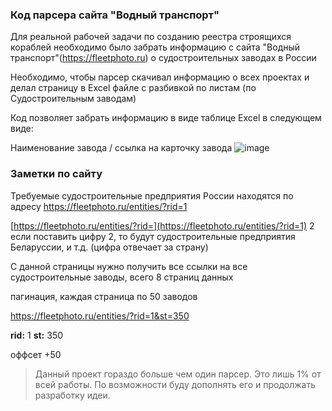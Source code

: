 ### Код парсера сайта "Водный транспорт"
Для реальной рабочей задачи по созданию реестра строящихся кораблей необходимо было забрать информацию с сайта "Водный транспорт"(https://fleetphoto.ru) о судостроительных заводах в России

Необходимо, чтобы парсер скачивал информацию о всех проектах и делал страницу в Excel  файле с разбивкой по листам (по Судостроительным заводам)

Код позволяет забрать информацию в виде таблице Excel в следующем виде:

Наименование завода / ссылка на карточку завода
![image](https://github.com/DAYT-43/parser_ship/assets/80617386/406a531d-f5cf-47fc-b4da-6c55ddf6dc92)

### Заметки по сайту
Требуемые судостроительные предприятия России находятся по адресу  https://fleetphoto.ru/entities/?rid=1

[https://fleetphoto.ru/entities/?rid=](https://fleetphoto.ru/entities/?rid=1) 2 если поставить цифру 2, то будут судостроительные предприятия Беларуссии, и т.д. (цифра отвечает за страну)

С данной страницы нужно получить все ссылки на все судостроительные заводы, всего 8 страниц данных

пагинация, каждая страница по 50 заводов 

https://fleetphoto.ru/entities/?rid=1&st=350

**rid:** 1 **st:** 350

 оффсет +50


 > Данный проект гораздо больше чем один парсер. Это лишь 1% от всей работы. По возможности буду дополнять его и продолжать разработку идеи.

